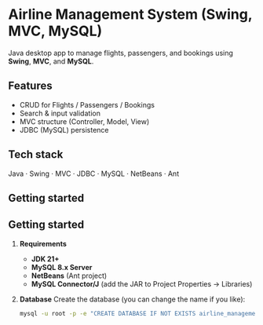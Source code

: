 # Airline Management System (Swing, MVC, MySQL)

Java desktop app to manage flights, passengers, and bookings using **Swing**, **MVC**, and **MySQL**.

## Features
- CRUD for Flights / Passengers / Bookings
- Search & input validation
- MVC structure (Controller, Model, View)
- JDBC (MySQL) persistence

## Tech stack
Java · Swing · MVC · JDBC · MySQL · NetBeans · Ant

## Getting started
## Getting started

1) **Requirements**
   - **JDK 21+**
   - **MySQL 8.x Server**
   - **NetBeans** (Ant project)
   - **MySQL Connector/J** (add the JAR to Project Properties → Libraries)

2) **Database**
   Create the database (you can change the name if you like):
   ```bash
   mysql -u root -p -e "CREATE DATABASE IF NOT EXISTS airline_management_system DEFAULT CHARACTER SET utf8mb4"

